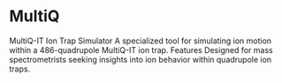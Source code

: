 # MultiQ
MultiQ-IT Ion Trap Simulator A specialized tool for simulating ion motion within a 486-quadrupole MultiQ-IT ion trap.  Features Designed for mass spectrometrists seeking insights into ion behavior within quadrupole ion traps.

